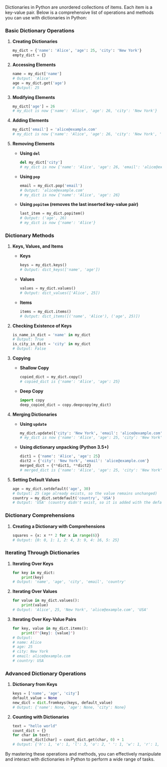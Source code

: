 Dictionaries in Python are unordered collections of items. Each item is a key-value pair. Below is a comprehensive list of operations and methods you can use with dictionaries in Python:

### Basic Dictionary Operations

1. **Creating Dictionaries**
   ```python
   my_dict = {'name': 'Alice', 'age': 25, 'city': 'New York'}
   empty_dict = {}
   ```

2. **Accessing Elements**
   ```python
   name = my_dict['name']
   # Output: 'Alice'
   age = my_dict.get('age')
   # Output: 25
   ```

3. **Modifying Elements**
   ```python
   my_dict['age'] = 26
   # my_dict is now {'name': 'Alice', 'age': 26, 'city': 'New York'}
   ```

4. **Adding Elements**
   ```python
   my_dict['email'] = 'alice@example.com'
   # my_dict is now {'name': 'Alice', 'age': 26, 'city': 'New York', 'email': 'alice@example.com'}
   ```

5. **Removing Elements**
   - **Using `del`**
     ```python
     del my_dict['city']
     # my_dict is now {'name': 'Alice', 'age': 26, 'email': 'alice@example.com'}
     ```
   - **Using `pop`**
     ```python
     email = my_dict.pop('email')
     # Output: 'alice@example.com'
     # my_dict is now {'name': 'Alice', 'age': 26}
     ```
   - **Using `popitem` (removes the last inserted key-value pair)**
     ```python
     last_item = my_dict.popitem()
     # Output: ('age', 26)
     # my_dict is now {'name': 'Alice'}
     ```

### Dictionary Methods

1. **Keys, Values, and Items**
   - **Keys**
     ```python
     keys = my_dict.keys()
     # Output: dict_keys(['name', 'age'])
     ```
   - **Values**
     ```python
     values = my_dict.values()
     # Output: dict_values(['Alice', 25])
     ```
   - **Items**
     ```python
     items = my_dict.items()
     # Output: dict_items([('name', 'Alice'), ('age', 25)])
     ```

2. **Checking Existence of Keys**
   ```python
   is_name_in_dict = 'name' in my_dict
   # Output: True
   is_city_in_dict = 'city' in my_dict
   # Output: False
   ```

3. **Copying**
   - **Shallow Copy**
     ```python
     copied_dict = my_dict.copy()
     # copied_dict is {'name': 'Alice', 'age': 25}
     ```
   - **Deep Copy**
     ```python
     import copy
     deep_copied_dict = copy.deepcopy(my_dict)
     ```

4. **Merging Dictionaries**
   - **Using `update`**
     ```python
     my_dict.update({'city': 'New York', 'email': 'alice@example.com'})
     # my_dict is now {'name': 'Alice', 'age': 25, 'city': 'New York', 'email': 'alice@example.com'}
     ```
   - **Using dictionary unpacking (Python 3.5+)**
     ```python
     dict1 = {'name': 'Alice', 'age': 25}
     dict2 = {'city': 'New York', 'email': 'alice@example.com'}
     merged_dict = {**dict1, **dict2}
     # merged_dict is {'name': 'Alice', 'age': 25, 'city': 'New York', 'email': 'alice@example.com'}
     ```

5. **Setting Default Values**
   ```python
   age = my_dict.setdefault('age', 30)
   # Output: 25 (age already exists, so the value remains unchanged)
   country = my_dict.setdefault('country', 'USA')
   # Output: 'USA' (country didn't exist, so it is added with the default value)
   ```

### Dictionary Comprehensions

1. **Creating a Dictionary with Comprehensions**
   ```python
   squares = {x: x ** 2 for x in range(6)}
   # Output: {0: 0, 1: 1, 2: 4, 3: 9, 4: 16, 5: 25}
   ```

### Iterating Through Dictionaries

1. **Iterating Over Keys**
   ```python
   for key in my_dict:
       print(key)
   # Output: 'name', 'age', 'city', 'email', 'country'
   ```

2. **Iterating Over Values**
   ```python
   for value in my_dict.values():
       print(value)
   # Output: 'Alice', 25, 'New York', 'alice@example.com', 'USA'
   ```

3. **Iterating Over Key-Value Pairs**
   ```python
   for key, value in my_dict.items():
       print(f"{key}: {value}")
   # Output:
   # name: Alice
   # age: 25
   # city: New York
   # email: alice@example.com
   # country: USA
   ```

### Advanced Dictionary Operations

1. **Dictionary from Keys**
   ```python
   keys = ['name', 'age', 'city']
   default_value = None
   new_dict = dict.fromkeys(keys, default_value)
   # Output: {'name': None, 'age': None, 'city': None}
   ```

2. **Counting with Dictionaries**
   ```python
   text = "hello world"
   count_dict = {}
   for char in text:
       count_dict[char] = count_dict.get(char, 0) + 1
   # Output: {'h': 1, 'e': 1, 'l': 3, 'o': 2, ' ': 1, 'w': 1, 'r': 1, 'd': 1}
   ```

By mastering these operations and methods, you can effectively manipulate and interact with dictionaries in Python to perform a wide range of tasks.